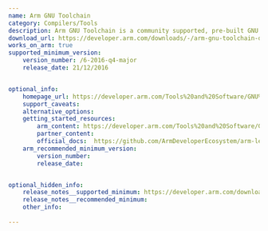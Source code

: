 ```yaml
---
name: Arm GNU Toolchain
category: Compilers/Tools
description: Arm GNU Toolchain is a community supported, pre-built GNU compiler toolchain for Arm based CPUs. 
download_url: https://developer.arm.com/downloads/-/arm-gnu-toolchain-downloads
works_on_arm: true
supported_minimum_version:
    version_number: /6-2016-q4-major
    release_date: 21/12/2016


optional_info:
    homepage_url: https://developer.arm.com/Tools%20and%20Software/GNU%20Toolchain
    support_caveats:
    alternative_options:
    getting_started_resources:
        arm_content: https://developer.arm.com/Tools%20and%20Software/GNU%20Toolchain
        partner_content: 
        official_docs:  https://github.com/ArmDeveloperEcosystem/arm-learning-paths/blob/main/content/install-guides/gcc/arm-gnu.md#installing-on-linux
    arm_recommended_minimum_version:
        version_number: 
        release_date:


optional_hidden_info:
    release_notes__supported_minimum: https://developer.arm.com/downloads/-/gnu-rm/6-2016-q4-major
    release_notes__recommended_minimum:
    other_info: 
    
---
```

